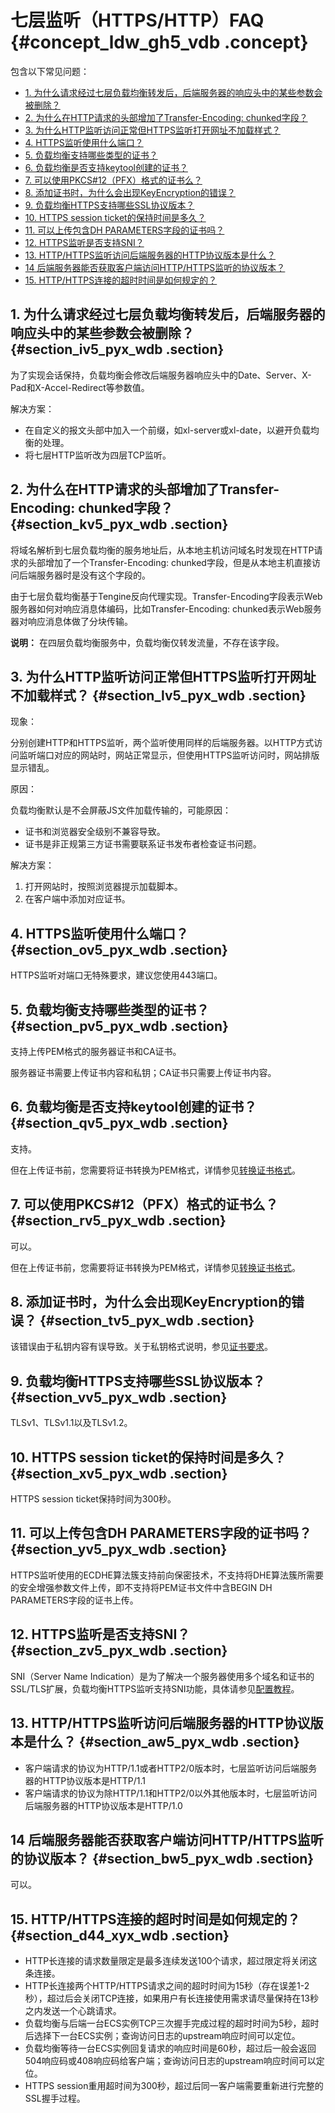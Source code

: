 # 七层监听（HTTPS/HTTP）FAQ {#concept_ldw_gh5_vdb .concept}

包含以下常见问题：

-   [1. 为什么请求经过七层负载均衡转发后，后端服务器的响应头中的某些参数会被删除？](cn.zh-CN/常见问题/七层监听（HTTPS__HTTP）FAQ.md#section_iv5_pyx_wdb)
-   [2. 为什么在HTTP请求的头部增加了Transfer-Encoding: chunked字段？](cn.zh-CN/常见问题/七层监听（HTTPS__HTTP）FAQ.md#section_kv5_pyx_wdb)
-   [3. 为什么HTTP监听访问正常但HTTPS监听打开网址不加载样式？](cn.zh-CN/常见问题/七层监听（HTTPS__HTTP）FAQ.md#section_lv5_pyx_wdb)
-   [4. HTTPS监听使用什么端口？](cn.zh-CN/常见问题/七层监听（HTTPS__HTTP）FAQ.md#section_ov5_pyx_wdb)
-   [5. 负载均衡支持哪些类型的证书？](cn.zh-CN/常见问题/七层监听（HTTPS__HTTP）FAQ.md#section_pv5_pyx_wdb)
-   [6. 负载均衡是否支持keytool创建的证书？](cn.zh-CN/常见问题/七层监听（HTTPS__HTTP）FAQ.md#section_qv5_pyx_wdb)
-   [7. 可以使用PKCS\#12（PFX）格式的证书么？](cn.zh-CN/常见问题/七层监听（HTTPS__HTTP）FAQ.md#section_rv5_pyx_wdb)
-   [8. 添加证书时，为什么会出现KeyEncryption的错误？](cn.zh-CN/常见问题/七层监听（HTTPS__HTTP）FAQ.md#section_tv5_pyx_wdb)
-   [9. 负载均衡HTTPS支持哪些SSL协议版本？](cn.zh-CN/常见问题/七层监听（HTTPS__HTTP）FAQ.md#section_vv5_pyx_wdb)
-   [10. HTTPS session ticket的保持时间是多久？](cn.zh-CN/常见问题/七层监听（HTTPS__HTTP）FAQ.md#section_xv5_pyx_wdb)
-   [11. 可以上传包含DH PARAMETERS字段的证书吗？](cn.zh-CN/常见问题/七层监听（HTTPS__HTTP）FAQ.md#section_yv5_pyx_wdb)
-   [12. HTTPS监听是否支持SNI？](cn.zh-CN/常见问题/七层监听（HTTPS__HTTP）FAQ.md#section_zv5_pyx_wdb)
-   [13. HTTP/HTTPS监听访问后端服务器的HTTP协议版本是什么？](cn.zh-CN/常见问题/七层监听（HTTPS__HTTP）FAQ.md#section_aw5_pyx_wdb)
-   [14 后端服务器能否获取客户端访问HTTP/HTTPS监听的协议版本？](cn.zh-CN/常见问题/七层监听（HTTPS__HTTP）FAQ.md#section_bw5_pyx_wdb)
-   [15. HTTP/HTTPS连接的超时时间是如何规定的？](cn.zh-CN/常见问题/七层监听（HTTPS__HTTP）FAQ.md#section_d44_xyx_wdb)

## 1. 为什么请求经过七层负载均衡转发后，后端服务器的响应头中的某些参数会被删除？ {#section_iv5_pyx_wdb .section}

为了实现会话保持，负载均衡会修改后端服务器响应头中的Date、Server、X-Pad和X-Accel-Redirect等参数值。

解决方案：

-   在自定义的报文头部中加入一个前缀，如xl-server或xl-date，以避开负载均衡的处理。
-   将七层HTTP监听改为四层TCP监听。

## 2. 为什么在HTTP请求的头部增加了Transfer-Encoding: chunked字段？ {#section_kv5_pyx_wdb .section}

将域名解析到七层负载均衡的服务地址后，从本地主机访问域名时发现在HTTP请求的头部增加了一个Transfer-Encoding: chunked字段，但是从本地主机直接访问后端服务器时是没有这个字段的。

由于七层负载均衡基于Tengine反向代理实现。Transfer-Encoding字段表示Web服务器如何对响应消息体编码，比如Transfer-Encoding: chunked表示Web服务器对响应消息体做了分块传输。

**说明：** 在四层负载均衡服务中，负载均衡仅转发流量，不存在该字段。

## 3. 为什么HTTP监听访问正常但HTTPS监听打开网址不加载样式？ {#section_lv5_pyx_wdb .section}

现象：

分别创建HTTP和HTTPS监听，两个监听使用同样的后端服务器。以HTTP方式访问监听端口对应的网站时，网站正常显示，但使用HTTPS监听访问时，网站排版显示错乱。

原因：

负载均衡默认是不会屏蔽JS文件加载传输的，可能原因：

-   证书和浏览器安全级别不兼容导致。
-   证书是非正规第三方证书需要联系证书发布者检查证书问题。

解决方案：

1.  打开网站时，按照浏览器提示加载脚本。
2.  在客户端中添加对应证书。

## 4. HTTPS监听使用什么端口？ {#section_ov5_pyx_wdb .section}

HTTPS监听对端口无特殊要求，建议您使用443端口。

## 5. 负载均衡支持哪些类型的证书？ {#section_pv5_pyx_wdb .section}

支持上传PEM格式的服务器证书和CA证书。

服务器证书需要上传证书内容和私钥；CA证书只需要上传证书内容。

## 6. 负载均衡是否支持keytool创建的证书？ {#section_qv5_pyx_wdb .section}

支持。

但在上传证书前，您需要将证书转换为PEM格式，详情参见[转换证书格式](../../../../cn.zh-CN/历史文档/用户指南（旧版控制台）/证书管理/转换证书格式.md#)。

## 7. 可以使用PKCS\#12（PFX）格式的证书么？ {#section_rv5_pyx_wdb .section}

可以。

但在上传证书前，您需要将证书转换为PEM格式，详情参见[转换证书格式](../../../../cn.zh-CN/历史文档/用户指南（旧版控制台）/证书管理/转换证书格式.md#)。

## 8. 添加证书时，为什么会出现KeyEncryption的错误？ {#section_tv5_pyx_wdb .section}

该错误由于私钥内容有误导致。关于私钥格式说明，参见[证书要求](../../../../cn.zh-CN/历史文档/用户指南（旧版控制台）/证书管理/证书要求.md#)。

## 9. 负载均衡HTTPS支持哪些SSL协议版本？ {#section_vv5_pyx_wdb .section}

TLSv1、TLSv1.1以及TLSv1.2。

## 10. HTTPS session ticket的保持时间是多久？ {#section_xv5_pyx_wdb .section}

HTTPS session ticket保持时间为300秒。

## 11. 可以上传包含DH PARAMETERS字段的证书吗？ {#section_yv5_pyx_wdb .section}

HTTPS监听使用的ECDHE算法簇支持前向保密技术，不支持将DHE算法簇所需要的安全增强参数文件上传，即不支持将PEM证书文件中含BEGIN DH PARAMETERS字段的证书上传。

## 12. HTTPS监听是否支持SNI？ {#section_zv5_pyx_wdb .section}

SNI（Server Name Indication）是为了解决一个服务器使用多个域名和证书的SSL/TLS扩展，负载均衡HTTPS监听支持SNI功能，具体请参见[配置教程](../../../../cn.zh-CN/历史文档/用户指南（旧版控制台）/监听/七层监听/扩展域名/配置教程.md#)。

## 13. HTTP/HTTPS监听访问后端服务器的HTTP协议版本是什么？ {#section_aw5_pyx_wdb .section}

-   客户端请求的协议为HTTP/1.1或者HTTP2/0版本时，七层监听访问后端服务器的HTTP协议版本是HTTP/1.1
-   客户端请求的协议为除HTTP/1.1和HTTP2/0以外其他版本时，七层监听访问后端服务器的HTTP协议版本是HTTP/1.0

## 14 后端服务器能否获取客户端访问HTTP/HTTPS监听的协议版本？ {#section_bw5_pyx_wdb .section}

可以。

## 15. HTTP/HTTPS连接的超时时间是如何规定的？ {#section_d44_xyx_wdb .section}

-   HTTP长连接的请求数量限定是最多连续发送100个请求，超过限定将关闭这条连接。
-   HTTP长连接两个HTTP/HTTPS请求之间的超时时间为15秒（存在误差1-2秒），超过后会关闭TCP连接，如果用户有长连接使用需求请尽量保持在13秒之内发送一个心跳请求。
-   负载均衡与后端一台ECS实例TCP三次握手完成过程的超时时间为5秒，超时后选择下一台ECS实例；查询访问日志的upstream响应时间可以定位。
-   负载均衡等待一台ECS实例回复请求的响应时间是60秒，超过后一般会返回504响应码或408响应码给客户端；查询访问日志的upstream响应时间可以定位。
-   HTTPS session重用超时间为300秒，超过后同一客户端需要重新进行完整的SSL握手过程。

